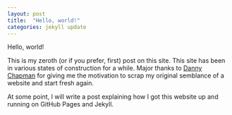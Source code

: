 ```yaml
---
layout: post
title:  "Hello, world!"
categories: jekyll update
---
```


Hello, world!

This is my zeroth (or if you prefer, first) post on this site. This site has been in various states of construction for a while. Major thanks to [Danny Chapman][] for giving me the motivation to scrap my original semblance of a website and start fresh again.

At some point, I will write a post explaining how I got this website up and running on GitHub Pages and Jekyll.


[Danny Chapman]: http://dannychapman.com/